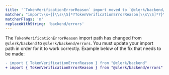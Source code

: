 ```yaml
---
title: '`TokenVerificationErrorReason` import moved to `@clerk/backend/errors`'
matcher: "import\\s+{[\\s\\S]*?TokenVerificationErrorReason[\\s\\S]*?}\\s+from\\s+['\"]@clerk\\/(backend)['\"]"
matcherFlags: 'm'
replaceWithString: 'backend/errors'
---
```


The `TokenVerificationErrorReason` import path has changed from `@clerk/backend` to `@clerk/backend/errors`. You must update your import path in order for it to work correctly. Example below of the fix that needs to be made:

```diff
- import { TokenVerificationErrorReason } from "@clerk/backend"
+ import { TokenVerificationErrorReason } from "@clerk/backend/errors"
```
